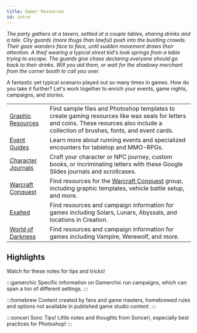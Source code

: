 ```yaml
---
title: Gamer Resources
id: intro
---
```


*The party gathers at a tavern, settled at a couple tables, sharing drinks and a tale. City guards (more thugs than lawful) push into the bustling crowds. Their gaze wanders face to face, until sudden movement draws their attention. A thief wearing a typical street kid's look springs from a table trying to escape. The guards give chase declaring everyone should go back to their drinks. Will you aid them, or wait for the shadowy merchant from the corner booth to call you over.*

A fantastic yet typical scenario played out so many times in games. How do you take it further? Let's work together to enrich your events, game nights, campaigns, and stories.

<div class="info-rows">

| | |
| -- | -- |
| [Graphic Resources](/docs/photoshop/fonts-brushes) | Find sample files and Photoshop templates to create gaming resources like wax seals for letters and coins. These reources also include a collection of brushes, fonts, and event cards. |
| [Event Guides](/docs/events-campaigns) | Learn more about running events and specialized encounters for tabletop and MMO-RPGs. |
| [Character Journals](/docs/photoshop/adventure-journal) | Craft your character or NPC journey, custom books, or incriminating letters with these Google Slides journals and scrollcases. |
| [Warcraft Conquest](/docs/wow-conquest/intro) | Find resources for the [Warcraft Conquest](/Conquest) group, including graphic templates, vehicle battle setup, and more. |
| [Exalted](/docs/exalted/resources) | Find resources and campaign information for games including Solars, Lunars, Abyssals, and locations in Creation. |
| [World of Darkness](/docs/w-o-d/intro) | Find resources and campaign information for games including Vampire, Werewolf, and more.|

</div>

## Highlights

Watch for these notes for tips and tricks!

:::gamerchic
Specific information on Gamerchic run campaigns, which can span a ton of different settings.
:::

:::homebrew
Content created by fans and game masters, homebrewed rules and options not available in published game studio content.
:::

:::sonceri Sonc Tips!
Little notes and thoughts from Sonceri, especially best practices for Photoshop!
:::